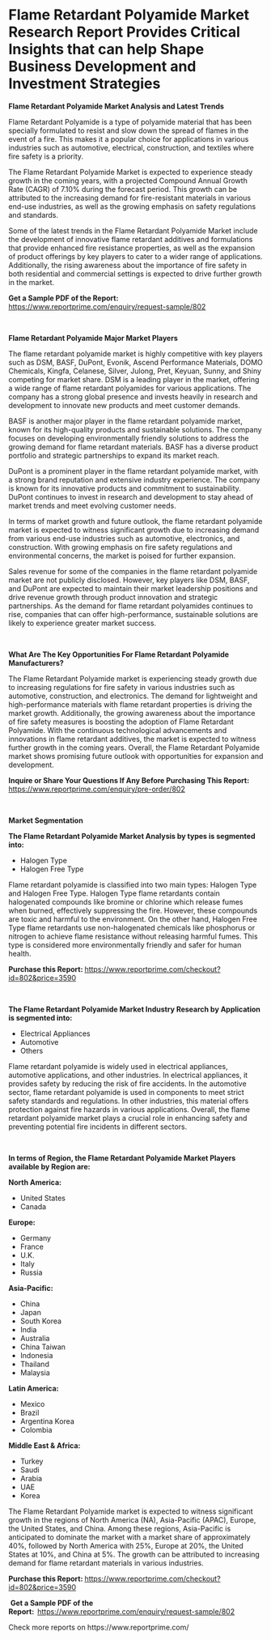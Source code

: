 <p><h1>Flame Retardant Polyamide Market Research Report Provides Critical Insights that can help Shape Business Development and Investment Strategies</h1></p><p><strong>Flame Retardant Polyamide Market Analysis and Latest Trends</strong></p>
<p><p>Flame Retardant Polyamide is a type of polyamide material that has been specially formulated to resist and slow down the spread of flames in the event of a fire. This makes it a popular choice for applications in various industries such as automotive, electrical, construction, and textiles where fire safety is a priority.</p><p>The Flame Retardant Polyamide Market is expected to experience steady growth in the coming years, with a projected Compound Annual Growth Rate (CAGR) of 7.10% during the forecast period. This growth can be attributed to the increasing demand for fire-resistant materials in various end-use industries, as well as the growing emphasis on safety regulations and standards.</p><p>Some of the latest trends in the Flame Retardant Polyamide Market include the development of innovative flame retardant additives and formulations that provide enhanced fire resistance properties, as well as the expansion of product offerings by key players to cater to a wider range of applications. Additionally, the rising awareness about the importance of fire safety in both residential and commercial settings is expected to drive further growth in the market.</p></p>
<p><strong>Get a Sample PDF of the Report:&nbsp;</strong> <a href="https://www.reportprime.com/enquiry/request-sample/802">https://www.reportprime.com/enquiry/request-sample/802</a></p>
<p>&nbsp;</p>
<p><strong>Flame Retardant Polyamide Major Market Players</strong></p>
<p><p>The flame retardant polyamide market is highly competitive with key players such as DSM, BASF, DuPont, Evonik, Ascend Performance Materials, DOMO Chemicals, Kingfa, Celanese, Silver, Julong, Pret, Keyuan, Sunny, and Shiny competing for market share. DSM is a leading player in the market, offering a wide range of flame retardant polyamides for various applications. The company has a strong global presence and invests heavily in research and development to innovate new products and meet customer demands.</p><p>BASF is another major player in the flame retardant polyamide market, known for its high-quality products and sustainable solutions. The company focuses on developing environmentally friendly solutions to address the growing demand for flame retardant materials. BASF has a diverse product portfolio and strategic partnerships to expand its market reach.</p><p>DuPont is a prominent player in the flame retardant polyamide market, with a strong brand reputation and extensive industry experience. The company is known for its innovative products and commitment to sustainability. DuPont continues to invest in research and development to stay ahead of market trends and meet evolving customer needs.</p><p>In terms of market growth and future outlook, the flame retardant polyamide market is expected to witness significant growth due to increasing demand from various end-use industries such as automotive, electronics, and construction. With growing emphasis on fire safety regulations and environmental concerns, the market is poised for further expansion.</p><p>Sales revenue for some of the companies in the flame retardant polyamide market are not publicly disclosed. However, key players like DSM, BASF, and DuPont are expected to maintain their market leadership positions and drive revenue growth through product innovation and strategic partnerships. As the demand for flame retardant polyamides continues to rise, companies that can offer high-performance, sustainable solutions are likely to experience greater market success.</p></p>
<p>&nbsp;</p>
<p><strong>What Are The Key Opportunities For Flame Retardant Polyamide Manufacturers?</strong></p>
<p><p>The Flame Retardant Polyamide market is experiencing steady growth due to increasing regulations for fire safety in various industries such as automotive, construction, and electronics. The demand for lightweight and high-performance materials with flame retardant properties is driving the market growth. Additionally, the growing awareness about the importance of fire safety measures is boosting the adoption of Flame Retardant Polyamide. With the continuous technological advancements and innovations in flame retardant additives, the market is expected to witness further growth in the coming years. Overall, the Flame Retardant Polyamide market shows promising future outlook with opportunities for expansion and development.</p></p>
<p><strong>Inquire or Share Your Questions If Any Before Purchasing This Report:</strong> <a href="https://www.reportprime.com/enquiry/pre-order/802">https://www.reportprime.com/enquiry/pre-order/802</a></p>
<p>&nbsp;</p>
<p><strong>Market Segmentation</strong></p>
<p><strong>The Flame Retardant Polyamide Market Analysis by types is segmented into:</strong></p>
<p><ul><li>Halogen Type</li><li>Halogen Free Type</li></ul></p>
<p><p>Flame retardant polyamide is classified into two main types: Halogen Type and Halogen Free Type. Halogen Type flame retardants contain halogenated compounds like bromine or chlorine which release fumes when burned, effectively suppressing the fire. However, these compounds are toxic and harmful to the environment. On the other hand, Halogen Free Type flame retardants use non-halogenated chemicals like phosphorus or nitrogen to achieve flame resistance without releasing harmful fumes. This type is considered more environmentally friendly and safer for human health.</p></p>
<p><strong>Purchase this Report:&nbsp;</strong><a href="https://www.reportprime.com/checkout?id=802&price=3590">https://www.reportprime.com/checkout?id=802&price=3590</a></p>
<p>&nbsp;</p>
<p><strong>The Flame Retardant Polyamide Market Industry Research by Application is segmented into:</strong></p>
<p><ul><li>Electrical Appliances</li><li>Automotive</li><li>Others</li></ul></p>
<p><p>Flame retardant polyamide is widely used in electrical appliances, automotive applications, and other industries. In electrical appliances, it provides safety by reducing the risk of fire accidents. In the automotive sector, flame retardant polyamide is used in components to meet strict safety standards and regulations. In other industries, this material offers protection against fire hazards in various applications. Overall, the flame retardant polyamide market plays a crucial role in enhancing safety and preventing potential fire incidents in different sectors.</p></p>
<p>&nbsp;</p>
<p><strong>In terms of Region, the Flame Retardant Polyamide Market Players available by Region are:</strong></p>
<p>
    <p> <strong> North America: </strong>
        <ul>
            <li>United States</li>
            <li>Canada</li>
        </ul>
        </p> 
    <p> <strong> Europe: </strong>
        <ul>
            <li>Germany</li>
            <li>France</li>
            <li>U.K.</li>
            <li>Italy</li>
            <li>Russia</li>
        </ul>
        </p> 
    <p> <strong> Asia-Pacific: </strong>
        <ul>
            <li>China</li>
            <li>Japan</li>
            <li>South Korea</li>
            <li>India</li>
            <li>Australia</li>
            <li>China Taiwan</li>
            <li>Indonesia</li>
            <li>Thailand</li>
            <li>Malaysia</li>
        </ul>
        </p> 
    <p> <strong> Latin America: </strong>
        <ul>
            <li>Mexico</li>
            <li>Brazil</li>
            <li>Argentina Korea</li>
            <li>Colombia</li>
        </ul>
        </p> 
    <p> <strong> Middle East & Africa: </strong>
        <ul>
            <li>Turkey</li>
            <li>Saudi</li>
            <li>Arabia</li>
            <li>UAE</li>
            <li>Korea</li>
        </ul>
    </p>
    </p>
<p><p>The Flame Retardant Polyamide market is expected to witness significant growth in the regions of North America (NA), Asia-Pacific (APAC), Europe, the United States, and China. Among these regions, Asia-Pacific is anticipated to dominate the market with a market share of approximately 40%, followed by North America with 25%, Europe at 20%, the United States at 10%, and China at 5%. The growth can be attributed to increasing demand for flame retardant materials in various industries.</p></p>
<p><strong>Purchase this Report: </strong><a href="https://www.reportprime.com/checkout?id=802&price=3590">https://www.reportprime.com/checkout?id=802&price=3590</a></p>
<p>&nbsp;<strong>Get a Sample PDF of the Report:&nbsp;&nbsp;</strong><a href="https://www.reportprime.com/enquiry/request-sample/802">https://www.reportprime.com/enquiry/request-sample/802</a></p>
<p><strong></strong></p>
<p>Check more reports on https://www.reportprime.com/</p>